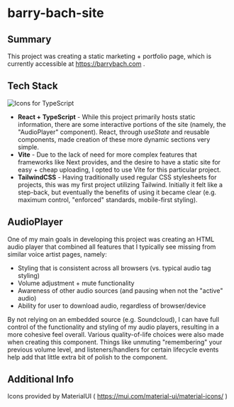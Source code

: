 # barry-bach-site

## Summary
This project was creating a static marketing + portfolio page, which is currently accessible at https://barrybach.com .

## Tech Stack
![Icons for TypeScript](https://skillicons.dev/icons?i=ts,react,vite,tailwind)

- **React + TypeScript** - While this project primarily hosts static information, there are some interactive portions of the site (namely, the "AudioPlayer" component). React, through *useState* and reusable components, made creation of these more dynamic sections very simple.
- **Vite** - Due to the lack of need for more complex features that frameworks like Next provides, and the desire to have a static site for easy + cheap uploading, I opted to use Vite for this particular project.
- **TailwindCSS** - Having traditionally used regular CSS stylesheets for projects, this was my first project utilizing Tailwind. Initially it felt like a step-back, but eventually the benefits of using it became clear (e.g. maximum control, "enforced" standards, mobile-first styling).

## AudioPlayer
One of my main goals in developing this project was creating an HTML audio player that combined all features that I typically see missing from similar voice artist pages, namely:
- Styling that is consistent across all browsers (vs. typical audio tag styling)
- Volume adjustment + mute functionality
- Awareness of other audio sources (and pausing when not the "active" audio)
- Ability for user to download audio, regardless of browser/device

By not relying on an embedded source (e.g. Soundcloud), I can have full control of the functionality and styling of my audio players, resulting in a more cohesive feel overall.
Various quality-of-life choices were also made when creating this component. Things like unmuting "remembering" your previous volume level, and listeners/handlers for certain lifecycle events help add that little extra bit of polish to the component.

## Additional Info
Icons provided by MaterialUI ( https://mui.com/material-ui/material-icons/ )
  
